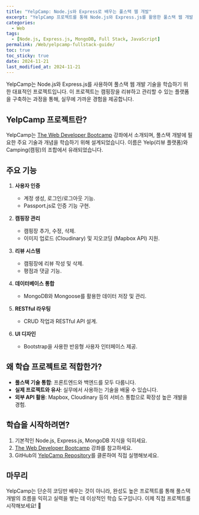 ```yaml
---
title: "YelpCamp: Node.js와 Express로 배우는 풀스택 웹 개발"
excerpt: "YelpCamp 프로젝트를 통해 Node.js와 Express.js를 활용한 풀스택 웹 개발을 학습하는 방법과 주요 기능에 대해 알아봅니다."
categories:
  - Web
tags:
  - [Node.js, Express.js, MongoDB, Full Stack, JavaScript]
permalink: /Web/yelpcamp-fullstack-guide/
toc: true
toc_sticky: true
date: 2024-11-21
last_modified_at: 2024-11-21
---
```


YelpCamp는 Node.js와 Express.js를 사용하여 풀스택 웹 개발 기술을 학습하기 위한 대표적인 프로젝트입니다. 이 프로젝트는 캠핑장을 리뷰하고 관리할 수 있는 플랫폼을 구축하는 과정을 통해, 실무에 가까운 경험을 제공합니다.  

## YelpCamp 프로젝트란?

YelpCamp는 [The Web Developer Bootcamp](https://www.udemy.com/course/the-web-developer-bootcamp/) 강좌에서 소개되며, 풀스택 개발에 필요한 주요 기술과 개념을 학습하기 위해 설계되었습니다. 이름은 Yelp(리뷰 플랫폼)와 Camping(캠핑)의 조합에서 유래되었습니다.

## 주요 기능

1. **사용자 인증**  
   - 계정 생성, 로그인/로그아웃 기능.  
   - Passport.js로 인증 기능 구현.

2. **캠핑장 관리**  
   - 캠핑장 추가, 수정, 삭제.  
   - 이미지 업로드 (Cloudinary) 및 지오코딩 (Mapbox API) 지원.

3. **리뷰 시스템**  
   - 캠핑장에 리뷰 작성 및 삭제.  
   - 평점과 댓글 기능.

4. **데이터베이스 통합**  
   - MongoDB와 Mongoose를 활용한 데이터 저장 및 관리.

5. **RESTful 라우팅**  
   - CRUD 작업과 RESTful API 설계.

6. **UI 디자인**  
   - Bootstrap을 사용한 반응형 사용자 인터페이스 제공.

## 왜 학습 프로젝트로 적합한가?

- **풀스택 기술 통합**: 프론트엔드와 백엔드를 모두 다룹니다.  
- **실제 프로젝트와 유사**: 실무에서 사용하는 기술을 배울 수 있습니다.  
- **외부 API 활용**: Mapbox, Cloudinary 등의 서비스 통합으로 확장성 높은 개발을 경험.  

## 학습을 시작하려면?

1. 기본적인 Node.js, Express.js, MongoDB 지식을 익히세요.  
2. [The Web Developer Bootcamp](https://www.udemy.com/course/the-web-developer-bootcamp/) 강좌를 참고하세요.  
3. GitHub의 [YelpCamp Repository](https://github.com/Colt/YelpCamp)를 클론하여 직접 실행해보세요.

## 마무리

YelpCamp는 단순히 코딩만 배우는 것이 아니라, 완성도 높은 프로젝트를 통해 풀스택 개발의 흐름을 익히고 실력을 쌓는 데 이상적인 학습 도구입니다. 이제 직접 프로젝트를 시작해보세요! 🚀
